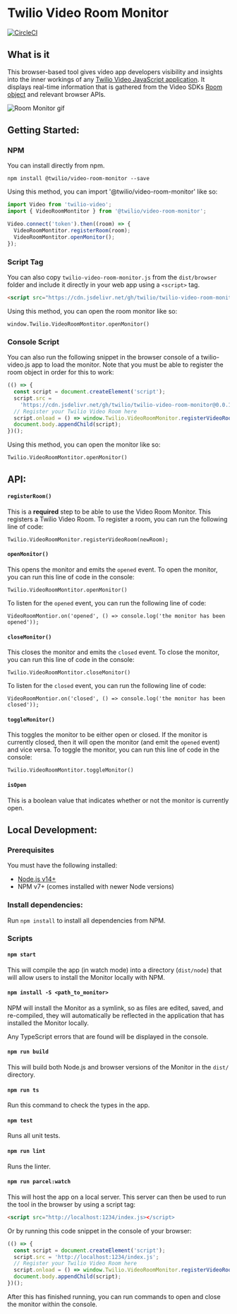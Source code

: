 # Twilio Video Room Monitor

[![CircleCI](https://circleci.com/gh/twilio/twilio-video-room-monitor.js.svg?style=svg&circle-token=e455a056673b1eb7a7692269da5154167b0eb32a)](https://circleci.com/gh/twilio/twilio-video-room-monitor.js)

## What is it

This browser-based tool gives video app developers visibility and insights into the inner workings of any [Twilio Video JavaScript application](https://github.com/twilio/twilio-video.js). It displays real-time information that is gathered from the Video SDKs [Room object](https://media.twiliocdn.com/sdk/js/video/releases/2.14.0/docs/Room.html) and relevant browser APIs.

![Room Monitor gif](https://user-images.githubusercontent.com/40278237/127718088-8581c62d-13c1-4766-850d-14e4afd3ef08.gif)

## Getting Started:

### NPM

You can install directly from npm.

```
npm install @twilio/video-room-monitor --save
```

Using this method, you can import '@twilio/video-room-monitor' like so:

```js
import Video from 'twilio-video';
import { VideoRoomMontitor } from '@twilio/video-room-monitor';

Video.connect('token').then((room) => {
  VideoRoomMontitor.registerRoom(room);
  VideoRoomMontitor.openMonitor();
});
```

### Script Tag

You can also copy `twilio-video-room-monitor.js` from the `dist/browser` folder and include it directly in your web app using a `<script>` tag.

```html
<script src="https://cdn.jsdelivr.net/gh/twilio/twilio-video-room-monitor@0.0.1/dist/twilio-video-room-monitor.min.js"></script>
```

Using this method, you can open the room monitor like so:

```
window.Twilio.VideoRoomMontitor.openMonitor()
```

### Console Script

You can also run the following snippet in the browser console of a twilio-video.js app to load the monitor. Note that you must be able to register the room object in order for this to work:

```js
(() => {
  const script = document.createElement('script');
  script.src =
    'https://cdn.jsdelivr.net/gh/twilio/twilio-video-room-monitor@0.0.1/dist/twilio-video-room-monitor.min.js';
  // Register your Twilio Video Room here
  script.onload = () => window.Twilio.VideoRoomMonitor.registerVideoRoom(twilioRoom);
  document.body.appendChild(script);
})();
```

Using this method, you can open the monitor like so:

```
Twilio.VideoRoomMontitor.openMonitor()
```

## API:

#### `registerRoom()`

This is a **required** step to be able to use the Video Room Monitor. This registers a Twilio Video Room. To register a room, you can run the following line of code:

```
Twilio.VideoRoomMonitor.registerVideoRoom(newRoom);
```

#### `openMonitor()`

This opens the monitor and emits the `opened` event. To open the monitor, you can run this line of code in the console:

```
Twilio.VideoRoomMontitor.openMonitor()
```

To listen for the `opened` event, you can run the following line of code:

```
VideoRoomMontior.on('opened', () => console.log('the monitor has been opened'));
```

#### `closeMonitor()`

This closes the monitor and emits the `closed` event. To close the monitor, you can run this line of code in the console:

```
Twilio.VideoRoomMontitor.closeMonitor()
```

To listen for the `closed` event, you can run the following line of code:

```
VideoRoomMontior.on('closed', () => console.log('the monitor has been closed'));
```

#### `toggleMonitor()`

This toggles the monitor to be either open or closed. If the monitor is currently closed, then it will open the monitor (and emit the `opened` event) and vice versa. To toggle the monitor, you can run this line of code in the console:

```
Twilio.VideoRoomMontitor.toggleMonitor()
```

#### `isOpen`

This is a boolean value that indicates whether or not the monitor is currently open.

## Local Development:

### Prerequisites

You must have the following installed:

- [Node.js v14+](https://nodejs.org/en/download/)
- NPM v7+ (comes installed with newer Node versions)

### Install dependencies:

Run `npm install` to install all dependencies from NPM.

### Scripts

#### `npm start`

This will compile the app (in watch mode) into a directory (`dist/node`) that will allow users to install the Monitor locally with NPM.

#### `npm install -S <path_to_monitor>`

NPM will install the Monitor as a symlink, so as files are edited, saved, and re-compiled, they will automatically be reflected in the application that has installed the Monitor locally.

Any TypeScript errors that are found will be displayed in the console.

#### `npm run build`

This will build both Node.js and browser versions of the Monitor in the `dist/` directory.

#### `npm run ts`

Run this command to check the types in the app.

#### `npm test`

Runs all unit tests.

#### `npm run lint`

Runs the linter.

#### `npm run parcel:watch`

This will host the app on a local server. This server can then be used to run the tool in the browser by using a script tag:

```html
<script src="http://localhost:1234/index.js></script>
```

Or by running this code snippet in the console of your browser:

```js
(() => {
  const script = document.createElement('script');
  script.src = 'http://localhost:1234/index.js';
  // Register your Twilio Video Room here
  script.onload = () => window.Twilio.VideoRoomMonitor.registerVideoRoom(twilioRoom);
  document.body.appendChild(script);
})();
```

After this has finished running, you can run commands to open and close the monitor within the console.
